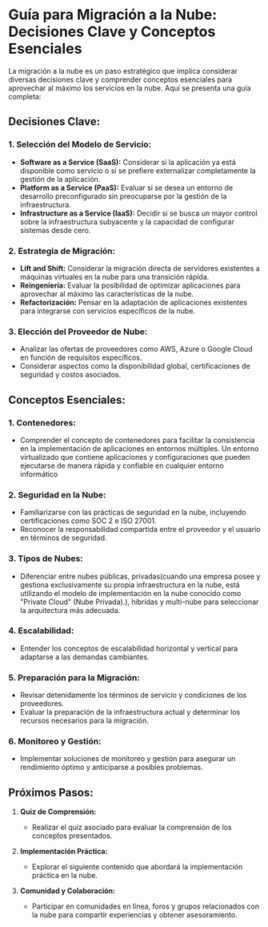 # Guía para Migración a la Nube: Decisiones Clave y Conceptos Esenciales

La migración a la nube es un paso estratégico que implica considerar diversas decisiones clave y comprender conceptos esenciales para aprovechar al máximo los servicios en la nube. Aquí se presenta una guía completa:

## Decisiones Clave:

### 1. **Selección del Modelo de Servicio:**

- **Software as a Service (SaaS):** Considerar si la aplicación ya está disponible como servicio o si se prefiere externalizar completamente la gestión de la aplicación.
- **Platform as a Service (PaaS):** Evaluar si se desea un entorno de desarrollo preconfigurado sin preocuparse por la gestión de la infraestructura.
- **Infrastructure as a Service (IaaS):** Decidir si se busca un mayor control sobre la infraestructura subyacente y la capacidad de configurar sistemas desde cero.

### 2. **Estrategia de Migración:**

- **Lift and Shift:** Considerar la migración directa de servidores existentes a máquinas virtuales en la nube para una transición rápida.
- **Reingeniería:** Evaluar la posibilidad de optimizar aplicaciones para aprovechar al máximo las características de la nube.
- **Refactorización:** Pensar en la adaptación de aplicaciones existentes para integrarse con servicios específicos de la nube.

### 3. **Elección del Proveedor de Nube:**

- Analizar las ofertas de proveedores como AWS, Azure o Google Cloud en función de requisitos específicos.
- Considerar aspectos como la disponibilidad global, certificaciones de seguridad y costos asociados.

## Conceptos Esenciales:

### 1. **Contenedores:**

- Comprender el concepto de contenedores para facilitar la consistencia en la implementación de aplicaciones en entornos múltiples. Un entorno virtualizado que contiene aplicaciones y configuraciones que pueden ejecutarse de manera rápida y confiable en cualquier entorno informático

### 2. **Seguridad en la Nube:**

- Familiarizarse con las prácticas de seguridad en la nube, incluyendo certificaciones como SOC 2 e ISO 27001.
- Reconocer la responsabilidad compartida entre el proveedor y el usuario en términos de seguridad.

### 3. **Tipos de Nubes:**

- Diferenciar entre nubes públicas, privadas(cuando una empresa posee y gestiona exclusivamente su propia infraestructura en la nube, está utilizando el modelo de implementación en la nube conocido como "Private Cloud" (Nube Privada).), híbridas y multi-nube para seleccionar la arquitectura más adecuada.

### 4. **Escalabilidad:**

- Entender los conceptos de escalabilidad horizontal y vertical para adaptarse a las demandas cambiantes.

### 5. **Preparación para la Migración:**

- Revisar detenidamente los términos de servicio y condiciones de los proveedores.
- Evaluar la preparación de la infraestructura actual y determinar los recursos necesarios para la migración.

### 6. **Monitoreo y Gestión:**

- Implementar soluciones de monitoreo y gestión para asegurar un rendimiento óptimo y anticiparse a posibles problemas.

## Próximos Pasos:

1. **Quiz de Comprensión:**
   - Realizar el quiz asociado para evaluar la comprensión de los conceptos presentados.

2. **Implementación Práctica:**
   - Explorar el siguiente contenido que abordará la implementación práctica en la nube.

3. **Comunidad y Colaboración:**
   - Participar en comunidades en línea, foros y grupos relacionados con la nube para compartir experiencias y obtener asesoramiento.

